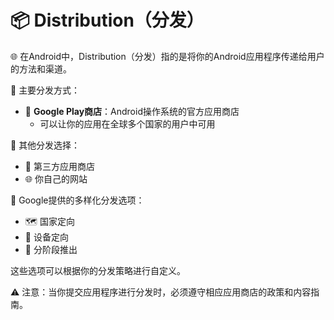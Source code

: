 # 📦 Distribution（分发）

🌐 在Android中，Distribution（分发）指的是将你的Android应用程序传递给用户的方法和渠道。

🏪 主要分发方式：
- 📱 **Google Play商店**：Android操作系统的官方应用商店
  - 可以让你的应用在全球多个国家的用户中可用

🔀 其他分发选择：
- 🛒 第三方应用商店
- 🌐 你自己的网站

🎯 Google提供的多样化分发选项：
- 🗺️ 国家定向
- 📱 设备定向
- 🚀 分阶段推出

这些选项可以根据你的分发策略进行自定义。

⚠️ 注意：当你提交应用程序进行分发时，必须遵守相应应用商店的政策和内容指南。